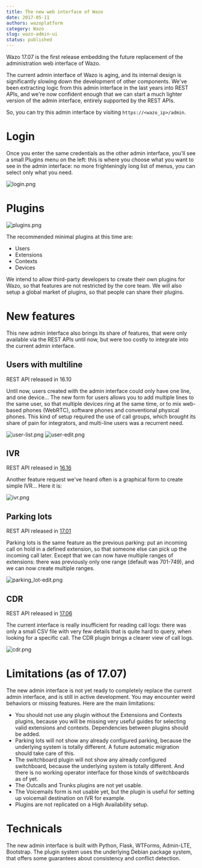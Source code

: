 ```yaml
---
title: The new web interface of Wazo
date: 2017-05-11
authors: wazoplatform
category: Wazo
slug: wazo-admin-ui
status: published
---
```


Wazo 17.07 is the first release embedding the future replacement of the administration web interface of Wazo.

The current admin interface of Wazo is aging, and its internal design is significantly slowing down the development of other components. We've been extracting logic from this admin interface in the last years into REST APIs, and we're now confident enough that we can start a much lighter version of the admin interface, entirely supported by the REST APIs.

So, you can try this admin interface by visiting `https://<wazo_ip>/admin`.

<!-- truncate -->

# Login

Once you enter the same credentials as the other admin interface, you'll see a small Plugins menu on the left: this is where you choose what you want to see in the admin interface: no more frighteningly long list of menus, you can select only what you need.

![login.png](../static/images/blog/wazo-admin-ui/login.png 'Login screenshot')

# Plugins

![plugins.png](../static/images/blog/wazo-admin-ui/plugins.png 'Plugins screenshot')

The recommended minimal plugins at this time are:

- Users
- Extensions
- Contexts
- Devices

We intend to allow third-party developers to create their own plugins for Wazo, so that features are not restricted by the core team. We will also setup a global market of plugins, so that people can share their plugins.

# New features

This new admin interface also brings its share of features, that were only available via the REST APIs until now, but were too costly to integrate into the current admin interface.

## Users with multiline

REST API released in 16.10

Until now, users created with the admin interface could only have one line, and one device... The new form for users allows you to add multiple lines to the same user, so that multiple devices ring at the same time, or to mix web-based phones (WebRTC), software phones and conventional physical phones. This kind of setup required the use of call groups, which brought its share of pain for integrators, and multi-line users was a recurrent need.

![user-list.png](../static/images/blog/wazo-admin-ui/user-list.png 'User list screenshot')
![user-edit.png](../static/images/blog/wazo-admin-ui/user-edit.png 'User screenshot with multiple lines')

## IVR

REST API released in [16.16](/blog/sprint-review-1616)

Another feature request we've heard often is a graphical form to create simple IVR... Here it is:

![ivr.png](../static/images/blog/wazo-admin-ui/ivr.png 'IVR screenshot')

## Parking lots

REST API released in [17.01](/blog/sprint-review-1701)

Parking lots is the same feature as the previous parking: put an incoming call on hold in a defined extension, so that someone else can pick up the incoming call later. Except that we can now have multiple ranges of extensions: there was previously only one range (default was 701-749), and we can now create multiple ranges.

![parking_lot-edit.png](../static/images/blog/wazo-admin-ui/parking_lot-edit.png 'Parking Lot Screenshot')

## CDR

REST API released in [17.06](/blog/sprint-review-1706)

The current interface is really insufficient for reading call logs: there was only a small CSV file with very few details that is quite hard to query, when looking for a specific call. The CDR plugin brings a clearer view of call logs.

![cdr.png](../static/images/blog/wazo-admin-ui/cdr.png 'CDR screenshot')

# Limitations (as of 17.07)

The new admin interface is not yet ready to completely replace the current admin interface, and is still in active development. You may encounter weird behaviors or missing features. Here are the main limitations:

- You should not use any plugin without the Extensions and Contexts plugins, because you will be missing very useful guides for selecting valid extensions and contexts. Dependencies between plugins should be added.
- Parking lots will not show any already configured parking, because the underlying system is totally different. A future automatic migration should take care of this.
- The switchboard plugin will not show any already configured switchboard, because the underlying system is totally different. And there is no working operator interface for those kinds of switchboards as of yet.
- The Outcalls and Trunks plugins are not yet usable.
- The Voicemails form is not usable yet, but the plugin is useful for setting up voicemail destination on IVR for example.
- Plugins are not replicated on a High Availability setup.

# Technicals

The new admin interface is built with Python, Flask, WTForms, Admin-LTE, Bootstrap.
The plugin system uses the underlying Debian package system, that offers some guarantees about consistency and conflict detection.
